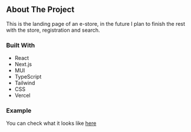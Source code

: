 ## About The Project

This is the landing page of an e-store, in the future I plan to finish the rest with the store, registration and search.

### Built With

- React
- Next.js
- MUI
- TypeScript
- Tailwind
- CSS
- Vercel

### Example

You can check what it looks like [here](https://chocolate-eshop-one.vercel.app/)
